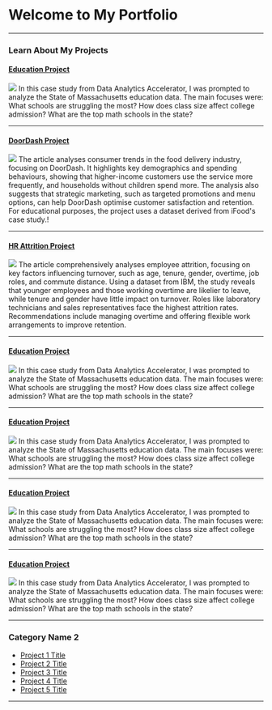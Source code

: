 # Welcome to My Portfolio
---
### Learn About My Projects
#### [Education Project](https://medium.com/@vaishakda9000/analysing-massachusetts-education-data-to-drive-future-improvements-229252d83a4b)
[<img src="https://miro.medium.com/v2/resize:fit:1400/format:webp/0*2ptnC5iayIi_Ggu6"/>](https://medium.com/@vaishakda9000/analysing-massachusetts-education-data-to-drive-future-improvements-229252d83a4b)
In this case study from Data Analytics Accelerator, I was prompted to analyze the State of Massachusetts education data. The main focuses were:
What schools are struggling the most?
How does class size affect college admission?
What are the top math schools in the state? 

---
#### [DoorDash Project](https://medium.com/@vaishakda9000/evolving-consumer-trends-in-food-delivery-an-in-depth-analysis-of-doordash-08c624f01c51)
[<img src="https://miro.medium.com/v2/resize:fit:1400/format:webp/1*SSItDWV_jmcXDa7oVHia0A.jpeg"/>](https://medium.com/@vaishakda9000/evolving-consumer-trends-in-food-delivery-an-in-depth-analysis-of-doordash-08c624f01c51)
The article analyses consumer trends in the food delivery industry, focusing on DoorDash. It highlights key demographics and spending behaviours, showing that higher-income customers use the service more frequently, and households without children spend more. The analysis also suggests that strategic marketing, such as targeted promotions and menu options, can help DoorDash optimise customer satisfaction and retention. For educational purposes, the project uses a dataset derived from iFood's case study.!

---
#### [HR Attrition Project](https://medium.com/@vaishakda9000/comprehensive-analysis-of-hr-attrition-exploring-key-drivers-of-employee-turnover-ae588c17fe58)
[<img src="https://miro.medium.com/v2/resize:fit:1400/format:webp/0*5-Xqi0i3yxs1Alue"/>](https://medium.com/@vaishakda9000/comprehensive-analysis-of-hr-attrition-exploring-key-drivers-of-employee-turnover-ae588c17fe58)
The article comprehensively analyses employee attrition, focusing on key factors influencing turnover, such as age, tenure, gender, overtime, job roles, and commute distance. Using a dataset from IBM, the study reveals that younger employees and those working overtime are likelier to leave, while tenure and gender have little impact on turnover. Roles like laboratory technicians and sales representatives face the highest attrition rates. Recommendations include managing overtime and offering flexible work arrangements to improve retention.


---
#### [Education Project](https://medium.com/@vaishakda9000/analysing-massachusetts-education-data-to-drive-future-improvements-229252d83a4b)
[<img src="https://miro.medium.com/v2/resize:fit:1400/format:webp/0*2ptnC5iayIi_Ggu6"/>](https://medium.com/@vaishakda9000/analysing-massachusetts-education-data-to-drive-future-improvements-229252d83a4b)
In this case study from Data Analytics Accelerator, I was prompted to analyze the State of Massachusetts education data. The main focuses were:
What schools are struggling the most?
How does class size affect college admission?
What are the top math schools in the state? 

---
#### [Education Project](https://medium.com/@vaishakda9000/analysing-massachusetts-education-data-to-drive-future-improvements-229252d83a4b)
[<img src="https://miro.medium.com/v2/resize:fit:1400/format:webp/0*2ptnC5iayIi_Ggu6"/>](https://medium.com/@vaishakda9000/analysing-massachusetts-education-data-to-drive-future-improvements-229252d83a4b)
In this case study from Data Analytics Accelerator, I was prompted to analyze the State of Massachusetts education data. The main focuses were:
What schools are struggling the most?
How does class size affect college admission?
What are the top math schools in the state? 

---
#### [Education Project](https://medium.com/@vaishakda9000/analysing-massachusetts-education-data-to-drive-future-improvements-229252d83a4b)
[<img src="https://miro.medium.com/v2/resize:fit:1400/format:webp/0*2ptnC5iayIi_Ggu6"/>](https://medium.com/@vaishakda9000/analysing-massachusetts-education-data-to-drive-future-improvements-229252d83a4b)
In this case study from Data Analytics Accelerator, I was prompted to analyze the State of Massachusetts education data. The main focuses were:
What schools are struggling the most?
How does class size affect college admission?
What are the top math schools in the state? 

---
#### [Education Project](https://medium.com/@vaishakda9000/analysing-massachusetts-education-data-to-drive-future-improvements-229252d83a4b)
[<img src="https://miro.medium.com/v2/resize:fit:1400/format:webp/0*2ptnC5iayIi_Ggu6"/>](https://medium.com/@vaishakda9000/analysing-massachusetts-education-data-to-drive-future-improvements-229252d83a4b)
In this case study from Data Analytics Accelerator, I was prompted to analyze the State of Massachusetts education data. The main focuses were:
What schools are struggling the most?
How does class size affect college admission?
What are the top math schools in the state? 

---

### Category Name 2

- [Project 1 Title](http://example.com/)
- [Project 2 Title](http://example.com/)
- [Project 3 Title](http://example.com/)
- [Project 4 Title](http://example.com/)
- [Project 5 Title](http://example.com/)

---




